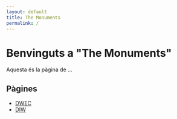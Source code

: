 ```yaml
---
layout: default
title: The Monuments
permalink: /
---
```


# Benvinguts a "The Monuments"
Aquesta és la pàgina de ... 

## Pàgines
- [DWEC](./dwec)
- [DIW](./diw)